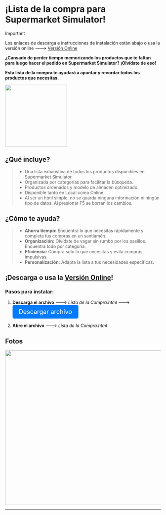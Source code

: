 # ¡Lista de la compra para Supermarket Simulator!

> [!IMPORTANT]
> Los enlaces de descarga e instrucciones de instalación están abajo o usa la versión online
---> <a href="https://htmlpreview.github.io/?https://github.com/Fedes10/Supermarket-Simulator-Inventario/blob/main/Lista%20de%20la%20Compra.html">Versión Online</a>

**¿Cansado de perder tiempo memorizando los productos que te faltan para luego hacer el pedido en Supermarket Simulator? ¡Olvídate de eso!**

**Esta lista de la compra te ayudará a apuntar y recordar todos los productos que necesitas.**

<img src="https://github.com/Fedes10/Mi-propia-IA/blob/Inicio/_65d2ab48-27da-4fff-bdb0-c85b8e739104.jpg" width="200" height="200">


## ¿Qué incluye? 

>- Una lista exhaustiva de todos los productos disponibles en Supermarket Simulator.
>- Organizada por categorías para facilitar la búsqueda.
>- Productos ordenados y modelo de almacén optimizado.
>- Disponible tanto en Local como Online.
>- Al ser un html simple, no se guarda ninguna información ni ningún tipo de datos. Al presionar F5 se borran los cambios.


## ¿Cómo te ayuda?

> - **Ahorra tiempo:** Encuentra lo que necesitas rápidamente y completa tus compras en un santiamén.
> - **Organización:** Olvídate de vagar sin rumbo por los pasillos. Encuentra todo por categoría.
> - **Eficiencia:** Compra solo lo que necesitas y evita compras impulsivas.
> - **Personalización:** Adapta la lista a tus necesidades específicas.

## ¡Descarga o usa la <a href="https://htmlpreview.github.io/?https://github.com/Fedes10/Supermarket-Simulator-Inventario/blob/main/Lista%20de%20la%20Compra.html">Versión Online</a>!

### Pasos para instalar:

1. **Descarga el archivo** ---> *Lista de la Compra.html*
 ---> <a href="https://codeload.github.com/Fedes10/Supermarket-Simulator-Inventario/zip/refs/heads/main" style="display: inline-block; padding: 10px 20px; font-size: 20px; color: white; background-color: #007bff; text-align: center; text-decoration: none; border-radius: 5px;">Descargar archivo</a>

2. **Abre el archivo** ---> *Lista de la Compra.html*


## Fotos

<img src="https://github.com/Fedes10/Mi-propia-IA/blob/Inicio/Foto-Web-Ejemplo.png" width="780" height="500">

---

